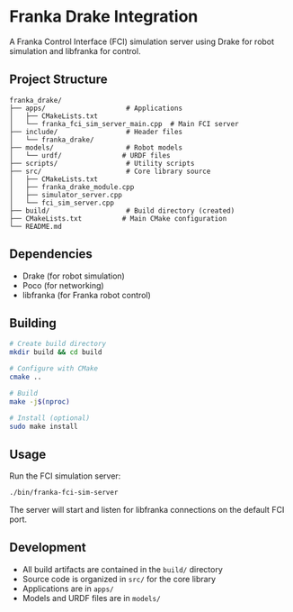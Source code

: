 # Franka Drake Integration

A Franka Control Interface (FCI) simulation server using Drake for robot simulation and libfranka for control.

## Project Structure

```
franka_drake/
├── apps/                    # Applications
│   ├── CMakeLists.txt
│   └── franka_fci_sim_server_main.cpp  # Main FCI server
├── include/                 # Header files
│   └── franka_drake/
├── models/                  # Robot models
│   └── urdf/               # URDF files
├── scripts/                 # Utility scripts
├── src/                     # Core library source
│   ├── CMakeLists.txt
│   ├── franka_drake_module.cpp
│   ├── simulator_server.cpp
│   └── fci_sim_server.cpp
├── build/                   # Build directory (created)
├── CMakeLists.txt          # Main CMake configuration
└── README.md
```

## Dependencies

- Drake (for robot simulation)
- Poco (for networking)
- libfranka (for Franka robot control)

## Building

```bash
# Create build directory
mkdir build && cd build

# Configure with CMake
cmake ..

# Build
make -j$(nproc)

# Install (optional)
sudo make install
```

## Usage

Run the FCI simulation server:

```bash
./bin/franka-fci-sim-server
```

The server will start and listen for libfranka connections on the default FCI port.

## Development

- All build artifacts are contained in the `build/` directory
- Source code is organized in `src/` for the core library
- Applications are in `apps/`
- Models and URDF files are in `models/`
